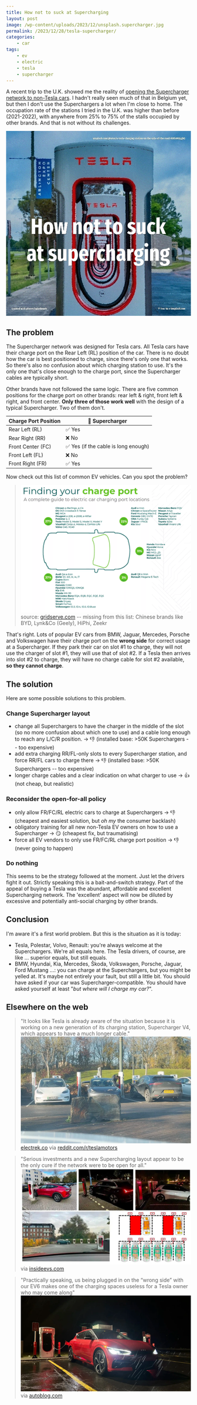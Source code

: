 ```yaml
---
title: How not to suck at Supercharging
layout: post
image: /wp-content/uploads/2023/12/unsplash.supercharger.jpg
permalink: /2023/12/28/tesla-supercharger/
categories:
    - car
tags:
    - ev
    - electric
    - tesla
    - supercharger
---
```

A recent trip to the U.K. showed me the reality of [opening the Supercharger network to non-Tesla cars](https://www.tesla.com/en_eu/support/non-tesla-supercharging#selected-countries). I hadn't really seen much of that in Belgium yet, but then I don't use the Superchargers a lot when I'm close to home. The occupation rate of the stations I tried in the U.K. was higher than before (2021-2022), with anywhere from 25% to 75% of the stalls occupied by other brands. And that is not without its challenges.

![Charge Port Position](/wp-content/uploads/2023/12/unsplash.supercharger.jpg)

## The problem

The Supercharger network was designed for Tesla cars. All Tesla cars have their charge port on the Rear Left (RL) position of the car. There is no doubt how the car is best positioned to charge, since there's only one that works. So there's also no confusion about which charging station to use. It's the only one that's close enough to the charge port, since the Supercharger cables are typically short.

Other brands have not followed the same logic. There are five common positions for the charge port on other brands: rear left & right, front left & right, and front center. **Only three of those work well** with the design of a typical Supercharger. Two of them don't.

| Charge Port Position | 🙂 Supercharger                     |
|----------------------|-------------------------------------|
| Rear Left (RL)       | ✅ Yes                               |
| Rear Right (RR)      | ❌ No                                |
| Front Center (FC)    | ✅ Yes (if the cable is long enough) |
| Front Left (FL)      | ❌ No                                |
| Front Right (FR)     | ✅ Yes                               |

Now check out this list of common EV vehicles. Can you spot the problem?

> ![Charge Port Position](/wp-content/uploads/2023/12/charge-port.png)
> source: [gridserve.com](https://www.gridserve.com/2023/03/06/where-is-the-charge-port-on-my-electric-car/#:~:text=However%2C%20it's%20actually%20more%20likely,you'll%20have%20easy%20access.)
> -- missing from this list: Chinese brands like BYD, Lynk&Co (Geely), HiPhi, Zeekr

That's right. Lots of popular EV cars from BMW, Jaguar, Mercedes, Porsche and Volkswagen have their charge port on the **wrong side** for correct usage at a Supercharger. If they park their car on slot #1 to charge, they will not use the charger of slot #1, they will use that of slot #2. If a Tesla then arrives into slot #2 to charge, they will have no charge cable for slot #2 available, **so they cannot charge**.

## The solution

Here are some possible solutions to this problem.

### Change Supercharger layout

* change all Superchargers to have the charger in the middle of the slot (so no more confusion about which one to use) and a cable long enough to reach any L/C/R position. &rarr; 👎 (installed base: >50K Superchargers -- too expensive)
* add extra charging RR/FL-only slots to every Supercharger station, and force RR/FL cars to charge there &rarr; 👎 (installed base: >50K Superchargers -- too expensive)
* longer charge cables and a clear indication on what charger to use &rarr; 👍 (not cheap, but realistic)

### Reconsider the open-for-all policy

* only allow FR/FC/RL electric cars to charge at Superchargers &rarr; 👎 (cheapest and easiest solution, but _oh my_ the consumer backlash)
* obligatory training for all new non-Tesla EV owners on how to use a Supercharger &rarr; 😏 (cheapest fix, but traumatising)
* force all EV vendors to only use FR/FC/RL charge port position &rarr; 👎 (never going to happen)

### Do nothing

This seems to be the strategy followed at the moment. Just let the drivers fight it out. Strictly speaking this is a bait-and-switch strategy. Part of the appeal of buying a Tesla was the abundant, affordable and excellent Supercharging network. The 'excellent' aspect will now be diluted by excessive and potentially anti-social charging by other brands.

## Conclusion

I'm aware it's a first world problem. But this is the situation as it is today:

* Tesla, Polestar, Volvo, Renault: you're always welcome at the Superchargers. We're all equals here. The Tesla drivers, of course,  are like ... superior equals, but still equals.
* BMW, Hyundai, Kia, Mercedes, Škoda, Volkswagen, Porsche, Jaguar, Ford Mustang ...: you can charge at the Superchargers, but you might be yelled at. It's maybe not entirely your fault, but still a little bit. You should have asked if your car was Supercharger-compatible. You should have asked yourself at least "_but where will I charge my car?_".

## Elsewhere on the web

> "It looks like Tesla is already aware of the situation because it is working on a new generation of its charging station, Supercharger V4, which appears to have a much longer cable."
> ![Jaguar blocking a Tesla](/wp-content/uploads/2023/12/tesla-error.png)
> [electrek.co](https://electrek.co/2022/12/13/tesla-opening-its-superchargers-to-other-evs-is-creating-a-weird-problem/) via [reddit.com/r/teslamotors](https://www.reddit.com/r/teslamotors/comments/zkwxsf/what_happens_when_you_open_up_the_charging/?utm_source=share&utm_medium=mweb3x&utm_name=post_embed&utm_term=1&utm_content=1)

> "Serious investments and a new Supercharging layout appear to be the only cure if the network were to be open for all."
> ![Wrong side](/wp-content/uploads/2023/12/supercharger-wrong.png)
> via [insideevs.com](https://insideevs.com/news/545500/nontesla-evs-blocks-tesla-superchargers/)

> "Practically speaking, us being plugged in on the “wrong side” with our EV6 makes one of the charging spaces useless for a Tesla owner who may come along"
> ![Kia EV6](/wp-content/uploads/2023/12/kia-ev6.png)
> via [autoblog.com](https://www.autoblog.com/2023/03/27/charging-a-non-tesla-on-a-tesla-supercharger-long-term-kia-ev6/)

